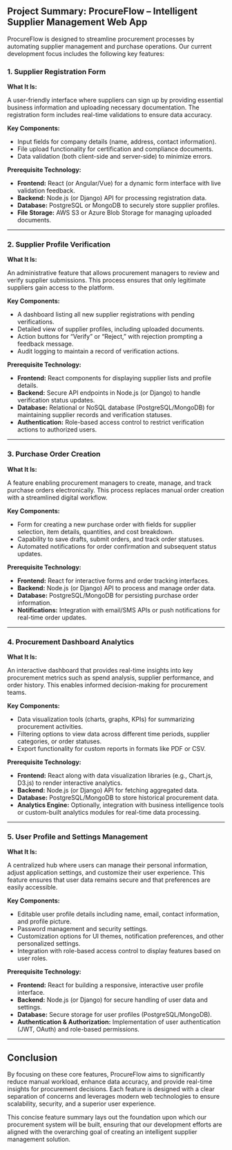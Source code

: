 
## Project Summary: ProcureFlow – Intelligent Supplier Management Web App

ProcureFlow is designed to streamline procurement processes by automating supplier management and purchase operations. Our current development focus includes the following key features:

### 1. Supplier Registration Form

**What It Is:**

A user-friendly interface where suppliers can sign up by providing essential business information and uploading necessary documentation. The registration form includes real-time validations to ensure data accuracy.

**Key Components:**

* Input fields for company details (name, address, contact information).
* File upload functionality for certification and compliance documents.
* Data validation (both client-side and server-side) to minimize errors.

**Prerequisite Technology:**

* **Frontend:** React (or Angular/Vue) for a dynamic form interface with live validation feedback.
* **Backend:** Node.js (or Django) API for processing registration data.
* **Database:** PostgreSQL or MongoDB to securely store supplier profiles.
* **File Storage:** AWS S3 or Azure Blob Storage for managing uploaded documents.

---

### 2. Supplier Profile Verification

**What It Is:**

An administrative feature that allows procurement managers to review and verify supplier submissions. This process ensures that only legitimate suppliers gain access to the platform.

**Key Components:**

* A dashboard listing all new supplier registrations with pending verifications.
* Detailed view of supplier profiles, including uploaded documents.
* Action buttons for “Verify” or “Reject,” with rejection prompting a feedback message.
* Audit logging to maintain a record of verification actions.

**Prerequisite Technology:**

* **Frontend:** React components for displaying supplier lists and profile details.
* **Backend:** Secure API endpoints in Node.js (or Django) to handle verification status updates.
* **Database:** Relational or NoSQL database (PostgreSQL/MongoDB) for maintaining supplier records and verification statuses.
* **Authentication:** Role-based access control to restrict verification actions to authorized users.

---

### 3. Purchase Order Creation

**What It Is:**

A feature enabling procurement managers to create, manage, and track purchase orders electronically. This process replaces manual order creation with a streamlined digital workflow.

**Key Components:**

* Form for creating a new purchase order with fields for supplier selection, item details, quantities, and cost breakdown.
* Capability to save drafts, submit orders, and track order statuses.
* Automated notifications for order confirmation and subsequent status updates.

**Prerequisite Technology:**

* **Frontend:** React for interactive forms and order tracking interfaces.
* **Backend:** Node.js (or Django) API to process and manage order data.
* **Database:** PostgreSQL/MongoDB for persisting purchase order information.
* **Notifications:** Integration with email/SMS APIs or push notifications for real-time order updates.

---

### 4. Procurement Dashboard Analytics

**What It Is:**

An interactive dashboard that provides real-time insights into key procurement metrics such as spend analysis, supplier performance, and order history. This enables informed decision-making for procurement teams.

**Key Components:**

* Data visualization tools (charts, graphs, KPIs) for summarizing procurement activities.
* Filtering options to view data across different time periods, supplier categories, or order statuses.
* Export functionality for custom reports in formats like PDF or CSV.

**Prerequisite Technology:**

* **Frontend:** React along with data visualization libraries (e.g., Chart.js, D3.js) to render interactive analytics.
* **Backend:** Node.js (or Django) API for fetching aggregated data.
* **Database:** PostgreSQL/MongoDB to store historical procurement data.
* **Analytics Engine:** Optionally, integration with business intelligence tools or custom-built analytics modules for real-time data processing.

---

### 5. User Profile and Settings Management

**What It Is:**

A centralized hub where users can manage their personal information, adjust application settings, and customize their user experience. This feature ensures that user data remains secure and that preferences are easily accessible.

**Key Components:**

* Editable user profile details including name, email, contact information, and profile picture.
* Password management and security settings.
* Customization options for UI themes, notification preferences, and other personalized settings.
* Integration with role-based access control to display features based on user roles.

**Prerequisite Technology:**

* **Frontend:** React for building a responsive, interactive user profile interface.
* **Backend:** Node.js (or Django) for secure handling of user data and settings.
* **Database:** Secure storage for user profiles (PostgreSQL/MongoDB).
* **Authentication & Authorization:** Implementation of user authentication (JWT, OAuth) and role-based permissions.

---

## Conclusion

By focusing on these core features, ProcureFlow aims to significantly reduce manual workload, enhance data accuracy, and provide real-time insights for procurement decisions. Each feature is designed with a clear separation of concerns and leverages modern web technologies to ensure scalability, security, and a superior user experience.

This concise feature summary lays out the foundation upon which our procurement system will be built, ensuring that our development efforts are aligned with the overarching goal of creating an intelligent supplier management solution.
